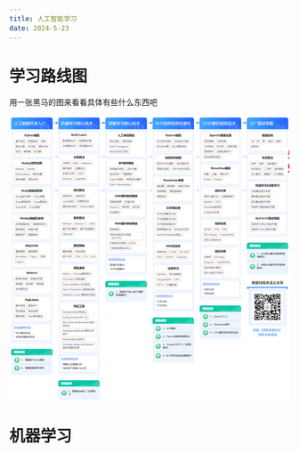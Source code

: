 ```yaml
---
title: 人工智能学习
date: 2024-5-23
---
```


# 学习路线图

用一张黑马的图来看看具体有些什么东西吧

![image-20240523114703098](../../img/人工智能学习assets/image-20240523114703098.png)

# 机器学习